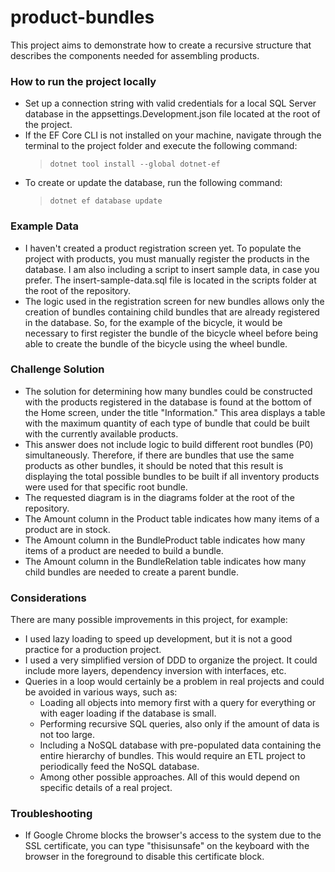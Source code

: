 # product-bundles

This project aims to demonstrate how to create a recursive structure that describes the components needed for assembling products.


### How to run the project locally

- Set up a connection string with valid credentials for a local SQL Server database in the appsettings.Development.json file located at the root of the project.
- If the EF Core CLI is not installed on your machine, navigate through the terminal to the project folder and execute the following command:
    > `dotnet tool install --global dotnet-ef`
- To create or update the database, run the following command:
    > `dotnet ef database update`


### Example Data

- I haven't created a product registration screen yet. To populate the project with products, you must manually register the products in the database.
I am also including a script to insert sample data, in case you prefer. The insert-sample-data.sql file is located in the scripts folder at the root of the repository.
- The logic used in the registration screen for new bundles allows only the creation of bundles containing child bundles that are already registered in the database.
So, for the example of the bicycle, it would be necessary to first register the bundle of the bicycle wheel before being able to create the bundle of the bicycle using the wheel bundle.


### Challenge Solution

- The solution for determining how many bundles could be constructed with the products registered in the database is found at the bottom of the Home screen, under the title "Information."
   This area displays a table with the maximum quantity of each type of bundle that could be built with the currently available products.
- This answer does not include logic to build different root bundles (P0) simultaneously.
   Therefore, if there are bundles that use the same products as other bundles, it should be noted that this result is displaying the total possible bundles to be built if all inventory products were used for that specific root bundle.
- The requested diagram is in the diagrams folder at the root of the repository.
- The Amount column in the Product table indicates how many items of a product are in stock.
- The Amount column in the BundleProduct table indicates how many items of a product are needed to build a bundle.
- The Amount column in the BundleRelation table indicates how many child bundles are needed to create a parent bundle.


### Considerations

There are many possible improvements in this project, for example:

- I used lazy loading to speed up development, but it is not a good practice for a production project.
- I used a very simplified version of DDD to organize the project. It could include more layers, dependency inversion with interfaces, etc.
- Queries in a loop would certainly be a problem in real projects and could be avoided in various ways, such as:
  - Loading all objects into memory first with a query for everything or with eager loading if the database is small.
  - Performing recursive SQL queries, also only if the amount of data is not too large.
  - Including a NoSQL database with pre-populated data containing the entire hierarchy of bundles. This would require an ETL project to periodically feed the NoSQL database.
  - Among other possible approaches. All of this would depend on specific details of a real project.


### Troubleshooting

- If Google Chrome blocks the browser's access to the system due to the SSL certificate, you can type "thisisunsafe" on the keyboard with the browser in the foreground to disable this certificate block.